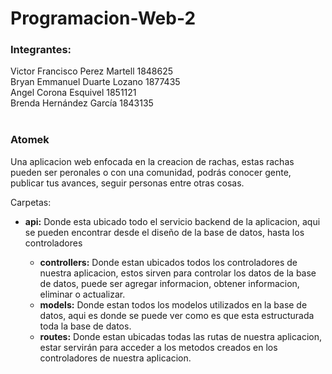# Programacion-Web-2

<h3>Integrantes: <br></h3>
Victor Francisco Perez Martell 1848625 <br>
Bryan Emmanuel Duarte Lozano 1877435 <br>
Angel Corona Esquivel 1851121 <br>
Brenda Hernández García 1843135 <br><br>

<h3>Atomek <br></h3>
Una aplicacion web enfocada en la creacion de rachas, estas rachas pueden ser peronales o con una comunidad, podrás conocer gente, publicar tus avances,
seguir personas entre otras cosas. <br>

Carpetas: <br>
<ul>
<li><b>api:</b> Donde esta ubicado todo el servicio backend de la aplicacion, aqui se pueden encontrar desde el diseño de la base de datos, hasta los controladores <br></li>
   <ul>
   <li><b>controllers:</b> Donde estan ubicados todos los controladores de nuestra aplicacion, estos sirven para controlar los datos de la base de datos, puede ser agregar
                       informacion, obtener informacion, eliminar o actualizar. <br></li>
   <li><b>models:</b> Donde estan todos los modelos utilizados en la base de datos, aqui es donde se puede ver como es que esta estructurada toda la base de datos. <br></li>
   <li><b>routes:</b> Donde estan ubicadas todas las rutas de nuestra aplicacion, estar servirán para acceder a los metodos creados en los controladores de nuestra aplicacion. <br></li>
   </ul>
</ul>
